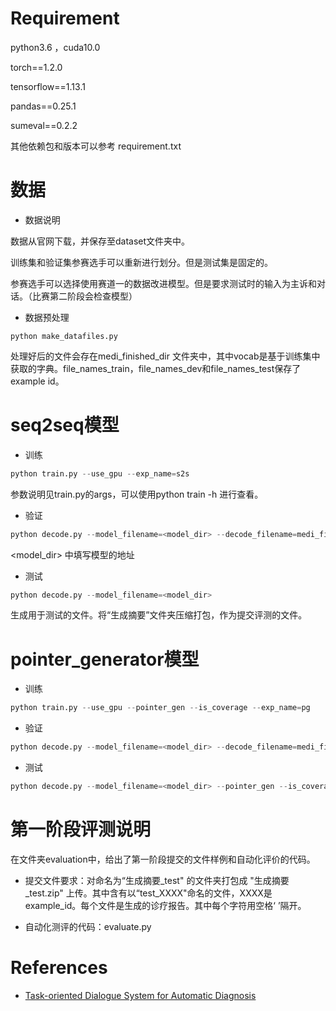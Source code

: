 # Requirement

python3.6 ，cuda10.0

torch==1.2.0

tensorflow==1.13.1

pandas==0.25.1

sumeval==0.2.2

其他依赖包和版本可以参考 requirement.txt

# 数据

* 数据说明

数据从官网下载，并保存至dataset文件夹中。

训练集和验证集参赛选手可以重新进行划分。但是测试集是固定的。

参赛选手可以选择使用赛道一的数据改进模型。但是要求测试时的输入为主诉和对话。（比赛第二阶段会检查模型）

* 数据预处理

```
python make_datafiles.py 
```

处理好后的文件会存在medi_finished_dir 文件夹中，其中vocab是基于训练集中获取的字典。file_names_train，file_names_dev和file_names_test保存了example id。

# seq2seq模型

- 训练

 ```python
python train.py --use_gpu --exp_name=s2s 
 ```

参数说明见train.py的args，可以使用python train -h 进行查看。

* 验证

```python
python decode.py --model_filename=<model_dir> --decode_filename=medi_finished_dir/dev.bin --mode=dev --compute_rouge  --output_filenames=medi_finished_dir/file_names_dev
```

<model_dir> 中填写模型的地址

* 测试

```python
python decode.py --model_filename=<model_dir>
```

生成用于测试的文件。将“生成摘要”文件夹压缩打包，作为提交评测的文件。

# pointer_generator模型

* 训练

```python
python train.py --use_gpu --pointer_gen --is_coverage --exp_name=pg
```

* 验证

``` python
python decode.py --model_filename=<model_dir> --decode_filename=medi_finished_dir/dev.bin --mode=dev --compute_rouge  --output_filenames=medi_finished_dir/file_names_dev --pointer_gen --is_coverage 
```

* 测试

```python
python decode.py --model_filename=<model_dir> --pointer_gen --is_coverage
```



# 第一阶段评测说明

在文件夹evaluation中，给出了第一阶段提交的文件样例和自动化评价的代码。

- 提交文件要求：对命名为“生成摘要_test" 的文件夹打包成 "生成摘要\_test.zip" 上传。其中含有以“test_XXXX"命名的文件，XXXX是example_id。每个文件是生成的诊疗报告。其中每个字符用空格‘ ’隔开。

- 自动化测评的代码：evaluate.py



# References

- [Task-oriented Dialogue System for Automatic Diagnosis](https://www.aclweb.org/anthology/P18-2033.pdf)

